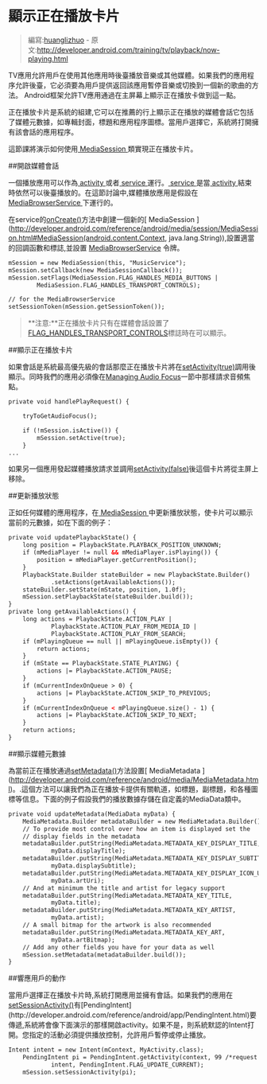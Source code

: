 # 顯示正在播放卡片

> 編寫:[huanglizhuo](https://github.com/huanglizhuo) - 原文:<http://developer.android.com/training/tv/playback/now-playing.html>

TV應用允許用戶在使用其他應用時後臺播放音樂或其他媒體。如果我們的應用程序允許後臺，它必須要為用戶提供返回該應用暫停音樂或切換到一個新的歌曲的方法。 Android框架允許TV應用通過在主屏幕上顯示正在播放卡做到這一點。

正在播放卡片是系統的組建,它可以在推薦的行上顯示正在播放的媒體會話它包括了媒體元數據，如專輯封面，標題和應用程序圖標。當用戶選擇它，系統將打開擁有該會話的應用程序。

這節課將演示如何使用[ MediaSession ](http://developer.android.com/reference/android/media/session/MediaSession.html) 類實現正在播放卡片。

##開啟媒體會話

一個播放應用可以作為[ activity ](http://developer.android.com/guide/components/activities) 或者[ service ](http://developer.android.com/guide/components/services/index.html)運行。[ service ](http://developer.android.com/guide/components/services/index.html)是當[ activity ](http://developer.android.com/guide/components/activities) 結束時依然可以後臺播放的。在這節討論中,媒體播放應用是假設在[ MediaBrowserService ](http://developer.android.com/reference/android/service/media/MediaBrowserService.html)下運行的。

在service的[onCreate()](http://developer.android.com/reference/android/service/media/MediaBrowserService.html#onCreate())方法中創建一個新的[ MediaSession ](http://developer.android.com/reference/android/media/session/MediaSession.html#MediaSession(android.content.Context, java.lang.String)),設置適當的回調函數和標誌,並設置 [MediaBrowserService](http://developer.android.com/reference/android/service/media/MediaBrowserService.html) 令牌。

```xml
mSession = new MediaSession(this, "MusicService");
mSession.setCallback(new MediaSessionCallback());
mSession.setFlags(MediaSession.FLAG_HANDLES_MEDIA_BUTTONS |
        MediaSession.FLAG_HANDLES_TRANSPORT_CONTROLS);

// for the MediaBrowserService
setSessionToken(mSession.getSessionToken());
```

> **注意:**正在播放卡片只有在媒體會話設置了[FLAG_HANDLES_TRANSPORT_CONTROLS](http://developer.android.com/reference/android/media/session/MediaSession.html#FLAG_HANDLES_TRANSPORT_CONTROLS)標誌時在可以顯示。

##顯示正在播放卡片

如果會話是系統最高優先級的會話那麼正在播放卡片將在[setActivity(true)](http://developer.android.com/reference/android/media/session/MediaSession.html#setActive(boolean))調用後顯示。同時我們的應用必須像在[Managing Audio Focus](http://developer.android.com/training/managing-audio/audio-focus/index.html)一節中那樣請求音頻焦點。

```xml
private void handlePlayRequest() {

    tryToGetAudioFocus();

    if (!mSession.isActive()) {
        mSession.setActive(true);
    }
...
```

如果另一個應用發起媒體播放請求並調用[setActivity(false)](http://developer.android.com/reference/android/media/session/MediaSession.html#setActive(boolean))後這個卡片將從主屏上移除。

##更新播放狀態

正如任何媒體的應用程序，在[ MediaSession ](http://developer.android.com/reference/android/media/session/MediaSession.html)中更新播放狀態，使卡片可以顯示當前的元數據，如在下面的例子：

```xml
private void updatePlaybackState() {
    long position = PlaybackState.PLAYBACK_POSITION_UNKNOWN;
    if (mMediaPlayer != null && mMediaPlayer.isPlaying()) {
        position = mMediaPlayer.getCurrentPosition();
    }
    PlaybackState.Builder stateBuilder = new PlaybackState.Builder()
            .setActions(getAvailableActions());
    stateBuilder.setState(mState, position, 1.0f);
    mSession.setPlaybackState(stateBuilder.build());
}
private long getAvailableActions() {
    long actions = PlaybackState.ACTION_PLAY |
            PlaybackState.ACTION_PLAY_FROM_MEDIA_ID |
            PlaybackState.ACTION_PLAY_FROM_SEARCH;
    if (mPlayingQueue == null || mPlayingQueue.isEmpty()) {
        return actions;
    }
    if (mState == PlaybackState.STATE_PLAYING) {
        actions |= PlaybackState.ACTION_PAUSE;
    }
    if (mCurrentIndexOnQueue > 0) {
        actions |= PlaybackState.ACTION_SKIP_TO_PREVIOUS;
    }
    if (mCurrentIndexOnQueue < mPlayingQueue.size() - 1) {
        actions |= PlaybackState.ACTION_SKIP_TO_NEXT;
    }
    return actions;
}
```

##顯示媒體元數據

為當前正在播放通過[setMetadata()](http://developer.android.com/reference/android/media/session/MediaSession.html#setMetadata(android.media.MediaMetadata))方法設置[  MediaMetadata ](http://developer.android.com/reference/android/media/MediaMetadata.html)。.這個方法可以讓我們為正在播放卡提供有關軌道，如標題，副標題，和各種圖標等信息。下面的例子假設我們的播放數據存儲在自定義的MediaData類中。

```xml
private void updateMetadata(MediaData myData) {
    MediaMetadata.Builder metadataBuilder = new MediaMetadata.Builder();
    // To provide most control over how an item is displayed set the
    // display fields in the metadata
    metadataBuilder.putString(MediaMetadata.METADATA_KEY_DISPLAY_TITLE,
            myData.displayTitle);
    metadataBuilder.putString(MediaMetadata.METADATA_KEY_DISPLAY_SUBTITLE,
            myData.displaySubtitle);
    metadataBuilder.putString(MediaMetadata.METADATA_KEY_DISPLAY_ICON_URI,
            myData.artUri);
    // And at minimum the title and artist for legacy support
    metadataBuilder.putString(MediaMetadata.METADATA_KEY_TITLE,
            myData.title);
    metadataBuilder.putString(MediaMetadata.METADATA_KEY_ARTIST,
            myData.artist);
    // A small bitmap for the artwork is also recommended
    metadataBuilder.putString(MediaMetadata.METADATA_KEY_ART,
            myData.artBitmap);
    // Add any other fields you have for your data as well
    mSession.setMetadata(metadataBuilder.build());
}
```

##響應用戶的動作

當用戶選擇正在播放卡片時,系統打開應用並擁有會話。如果我們的應用在[setSessionActivity()](http://developer.android.com/reference/android/media/session/MediaSession.html#setSessionActivity(android.app.PendingIntent))有[PendingIntent](http://developer.android.com/reference/android/app/PendingIntent.html)要傳遞,系統將會像下面演示的那樣開啟activity。如果不是，則系統默認的Intent打開。您指定的活動必須提供播放控制，允許用戶暫停或停止播放。

```xml
Intent intent = new Intent(mContext, MyActivity.class);
    PendingIntent pi = PendingIntent.getActivity(context, 99 /*request code*/,
            intent, PendingIntent.FLAG_UPDATE_CURRENT);
    mSession.setSessionActivity(pi);
```